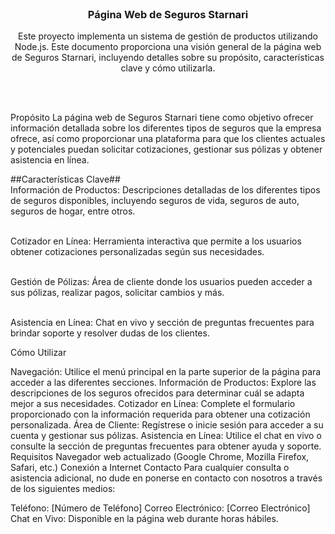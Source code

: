 <br/>
<p align="center">
  <h3 align="center">Página Web de Seguros Starnari</h3>
  <p align="center"> Este proyecto implementa un sistema de gestión de productos utilizando Node.js. 
    Este documento proporciona una visión general de la página web de Seguros Starnari, incluyendo detalles sobre su propósito, características clave y cómo utilizarla.
    <br/>
    <br/>
  </p>
</p>
<br/>

Propósito
La página web de Seguros Starnari tiene como objetivo ofrecer información detallada sobre los diferentes tipos de seguros que la empresa ofrece, así como proporcionar una plataforma para que los clientes actuales y potenciales puedan solicitar cotizaciones, gestionar sus pólizas y obtener asistencia en línea.

 ##Características Clave##
<br/>Información de Productos: Descripciones detalladas de los diferentes tipos de seguros disponibles, incluyendo seguros de vida, seguros de auto, seguros de hogar, entre otros.

<br/>Cotizador en Línea: Herramienta interactiva que permite a los usuarios obtener cotizaciones personalizadas según sus necesidades.

<br/>Gestión de Pólizas: Área de cliente donde los usuarios pueden acceder a sus pólizas, realizar pagos, solicitar cambios y más.

<br/>Asistencia en Línea: Chat en vivo y sección de preguntas frecuentes para brindar soporte y resolver dudas de los clientes.

Cómo Utilizar

Navegación: Utilice el menú principal en la parte superior de la página para acceder a las diferentes secciones.
Información de Productos: Explore las descripciones de los seguros ofrecidos para determinar cuál se adapta mejor a sus necesidades.
Cotizador en Línea: Complete el formulario proporcionado con la información requerida para obtener una cotización personalizada.
Área de Cliente: Regístrese o inicie sesión para acceder a su cuenta y gestionar sus pólizas.
Asistencia en Línea: Utilice el chat en vivo o consulte la sección de preguntas frecuentes para obtener ayuda y soporte.
Requisitos
Navegador web actualizado (Google Chrome, Mozilla Firefox, Safari, etc.)
Conexión a Internet
Contacto
Para cualquier consulta o asistencia adicional, no dude en ponerse en contacto con nosotros a través de los siguientes medios:

Teléfono: [Número de Teléfono]
Correo Electrónico: [Correo Electrónico]
Chat en Vivo: Disponible en la página web durante horas hábiles.
